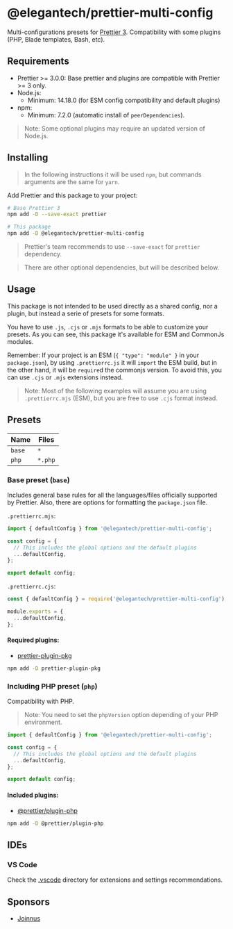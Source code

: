 # @elegantech/prettier-multi-config

Multi-configurations presets for [Prettier 3](https://prettier.io). Compatibility with some plugins (PHP, Blade templates, Bash, etc).

## Requirements

- Prettier >= 3.0.0: Base prettier and plugins are compatible with Prettier >= 3 only.
- Node.js:
  - Minimum: 14.18.0 (for ESM config compatibility and default plugins)
- npm:
  - Minimum: 7.2.0 (automatic install of `peerDependencies`).

> Note: Some optional plugins may require an updated version of Node.js.

## Installing

> In the following instructions it will be used `npm`, but commands arguments are the same for `yarn`.

Add Prettier and this package to your project:

```sh
# Base Prettier 3
npm add -D --save-exact prettier

# This package
npm add -D @elegantech/prettier-multi-config
```

> Prettier's team recommends to use `--save-exact` for `prettier` dependency.

> There are other optional dependencies, but will be described below.

## Usage

<!-- TODO: Add doc in VitePress or VuePress -->

This package is not intended to be used directly as a shared config, nor a plugin, but instead a serie of presets for some formats.

You have to use `.js`, `.cjs` or `.mjs` formats to be able to customize your presets. As you can see, this package it's available for ESM and CommonJs modules.

Remember: If your project is an ESM (`{ "type": "module" }` in your `package.json`), by using `.prettierrc.js` it will `import` the ESM build, but in the other hand, it will be `require`d the commonjs version. To avoid this, you can use `.cjs` or `.mjs` extensions instead.

> Note: Most of the following examples will assume you are using `.prettierrc.mjs` (ESM), but you are free to use `.cjs` format instead.

## Presets

| Name   | Files   |
| ------ | ------- |
| `base` | `*`     |
| `php`  | `*.php` |

### Base preset (`base`)

Includes general base rules for all the languages/files officially supported by Prettier. Also, there are options for formatting the `package.json` file.

`.prettierrc.mjs`:

```mjs
import { defaultConfig } from '@elegantech/prettier-multi-config';

const config = {
  // This includes the global options and the default plugins
  ...defaultConfig,
};

export default config;
```

`.prettierrc.cjs`:

```cjs
const { defaultConfig } = require('@elegantech/prettier-multi-config');

module.exports = {
  ...defaultConfig,
};
```

#### Required plugins:

- [prettier-plugin-pkg](https://github.com/un-ts/prettier/tree/master/packages/pkg)

```sh
npm add -D prettier-plugin-pkg
```

### Including PHP preset (`php`)

Compatibility with PHP.

> Note: You need to set the `phpVersion` option depending of your PHP environment.

```mjs
import { defaultConfig } from '@elegantech/prettier-multi-config';

const config = {
  // This includes the global options and the default plugins
  ...defaultConfig,
};

export default config;
```

#### Included plugins:

- [@prettier/plugin-php](https://github.com/prettier/plugin-php)

```sh
npm add -D @prettier/plugin-php
```

## IDEs

### VS Code

Check the [.vscode](./.vscode/) directory for extensions and settings recommendations.

## Sponsors

- [Joinnus](https://www.joinnus.com/)
